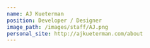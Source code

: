 ```yaml
---
name: AJ Kueterman
position: Developer / Designer
image_path: /images/staff/AJ.png
personal_site: http://ajkueterman.com/about
---
```


